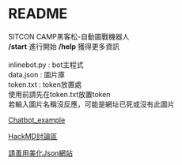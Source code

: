 # README
SITCON CAMP黑客松-自動圖戰機器人
<br>**/start** 進行開始
**/help** 獲得更多資訊
<br><br>inlinebot.py : bot主程式
<br>data.json : 圖片庫
<br>token.txt : token放置處
<br>使用前請先在token.txt放置token
<br>若輸入圖片名稱沒反應，可能是網址已死或沒有此圖片

[Chatbot_example](http://nbviewer.jupyter.org/github/nispc/sitcon_camp_telepot/tree/master/)

[HackMD討論區](https://hackmd.io/GYFgnCBGCMCmDsBaeAOSJEnAQ0ZADAMwYzbbQDG8s2kArCEA?both)

[請善用美化Json網站](https://codebeautify.org/jsonviewer)